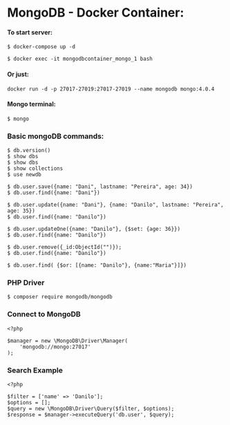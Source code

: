 # MongoDB - Docker Container:

#### To start server:
```
$ docker-compose up -d

$ docker exec -it mongodbcontainer_mongo_1 bash
```

#### Or just:
```
docker run -d -p 27017-27019:27017-27019 --name mongodb mongo:4.0.4
```

#### Mongo terminal:
```
$ mongo
```

### Basic mongoDB commands:
```
$ db.version()
$ show dbs
$ show dbs
$ show collections
$ use newdb

$ db.user.save({name: "Dani", lastname: "Pereira", age: 34})
$ db.user.find({name: "Dani"})

$ db.user.update({name: "Dani"}, {name: "Danilo", lastname: "Pereira", age: 35})
$ db.user.find({name: "Danilo"})

$ db.user.updateOne({name: "Danilo"}, {$set: {age: 36}})
$ db.user.find({name: "Danilo"})

$ db.user.remove({_id:ObjectId("")});
$ db.user.find({name: "Danilo"})

$ db.user.find( {$or: [{name: "Danilo"}, {name:"Maria"}]})
```

### PHP Driver
```
$ composer require mongodb/mongodb
```

### Connect to MongoDB
```
<?php

$manager = new \MongoDB\Driver\Manager(
    'mongodb://mongo:27017'
);
```

### Search Example
```
<?php

$filter = ['name' => 'Danilo'];
$options = [];
$query = new \MongoDB\Driver\Query($filter, $options);
$response = $manager->executeQuery('db.user', $query);
```
